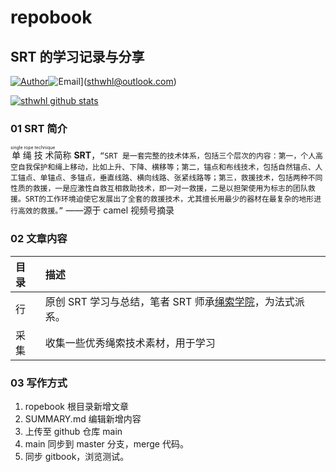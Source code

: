 # repobook

## SRT 的学习记录与分享

[![Author](https://img.shields.io/badge/author-sthwhl-blue.svg?style=flat-square)](https://blog.whlshdw.com)![Email](https://img.shields.io/badge/Email%20me-sthwhl@outlook.com-green.svg?style=flat-square)](sthwhl@outlook.com)

[![sthwhl github stats](https://github-readme-stats.vercel.app/api?username=sthwhl)](https://github.com/anuraghazra/github-readme-stats)

### 01 SRT 简介
<ruby>单绳技术<rt>single rope technique</rt></ruby>简称 **SRT**，`“SRT 是一套完整的技术体系，包括三个层次的内容：第一，个人高空自我保护和绳上移动，比如上升、下降、横移等；第二，锚点和布线技术，包括自然锚点、人工锚点、单锚点、多锚点，垂直线路、横向线路、张紧线路等；第三，救援技术，包括两种不同性质的救援，一是应激性自救互相救助技术，即一对一救援，二是以担架使用为标志的团队救援。SRT的工作环境迫使它发展出了全套的救援技术，尤其擅长用最少的器材在最复杂的地形进行高效的救援。”` ——源于 camel 视频号摘录

### 02 文章内容

| 目录 | 描述                                                         |
| :--- | :----------------------------------------------------------- |
| 行   | 原创 SRT 学习与总结，笔者 SRT 师承[绳索学院](https://mp.weixin.qq.com/s/JcCnBMYvuFAl86bnwtVUyg)，为法式派系。 |
| 采集 | 收集一些优秀绳索技术素材，用于学习                           |

### 03 写作方式

1. ropebook 根目录新增文章
2. SUMMARY.md 编辑新增内容
3. 上传至 github 仓库 main
4. main 同步到 master 分支，merge 代码。
5. 同步 gitbook，浏览测试。